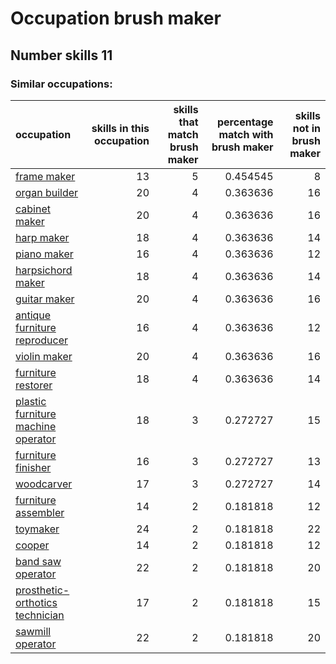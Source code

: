 # Occupation brush maker
## Number skills 11
### Similar occupations:
| occupation                                                                  |   skills in this occupation |   skills that match brush maker |   percentage match with brush maker |   skills not in brush maker |
|:----------------------------------------------------------------------------|----------------------------:|--------------------------------:|------------------------------------:|----------------------------:|
| [frame maker](frame_maker.md)                                               |                          13 |                               5 |                            0.454545 |                           8 |
| [organ builder](organ_builder.md)                                           |                          20 |                               4 |                            0.363636 |                          16 |
| [cabinet maker](cabinet_maker.md)                                           |                          20 |                               4 |                            0.363636 |                          16 |
| [harp maker](harp_maker.md)                                                 |                          18 |                               4 |                            0.363636 |                          14 |
| [piano maker](piano_maker.md)                                               |                          16 |                               4 |                            0.363636 |                          12 |
| [harpsichord maker](harpsichord_maker.md)                                   |                          18 |                               4 |                            0.363636 |                          14 |
| [guitar maker](guitar_maker.md)                                             |                          20 |                               4 |                            0.363636 |                          16 |
| [antique furniture reproducer](antique_furniture_reproducer.md)             |                          16 |                               4 |                            0.363636 |                          12 |
| [violin maker](violin_maker.md)                                             |                          20 |                               4 |                            0.363636 |                          16 |
| [furniture restorer](furniture_restorer.md)                                 |                          18 |                               4 |                            0.363636 |                          14 |
| [plastic furniture machine operator](plastic_furniture_machine_operator.md) |                          18 |                               3 |                            0.272727 |                          15 |
| [furniture finisher](furniture_finisher.md)                                 |                          16 |                               3 |                            0.272727 |                          13 |
| [woodcarver](woodcarver.md)                                                 |                          17 |                               3 |                            0.272727 |                          14 |
| [furniture assembler](furniture_assembler.md)                               |                          14 |                               2 |                            0.181818 |                          12 |
| [toymaker](toymaker.md)                                                     |                          24 |                               2 |                            0.181818 |                          22 |
| [cooper](cooper.md)                                                         |                          14 |                               2 |                            0.181818 |                          12 |
| [band saw operator](band_saw_operator.md)                                   |                          22 |                               2 |                            0.181818 |                          20 |
| [prosthetic-orthotics technician](prosthetic-orthotics_technician.md)       |                          17 |                               2 |                            0.181818 |                          15 |
| [sawmill operator](sawmill_operator.md)                                     |                          22 |                               2 |                            0.181818 |                          20 |
